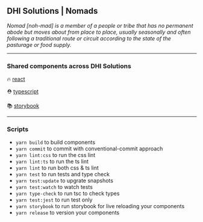 ## DHI Solutions | Nomads

_Nomad [noh-mad] is a member of a people or tribe that has no permanent abode but moves about from place to place, usually seasonally and often following a traditional route or circuit according to the state of the pasturage or food supply._

---

### Shared components across DHI Solutions

🔥 [react](https://github.com/facebook/react)

⛑ [typescript](https://www.typescriptlang.org/)

📚 [storybook](https://storybook.js.org/)

---

### Scripts

- `yarn build` to build components
- `yarn commit` to commit with conventional-commit approach
- `yarn lint:css` to run the css lint
- `yarn lint:ts` to run the ts lint
- `yarn lint` to run both css & ts lint
- `yarn test` to run tests and type check
- `yarn test:update` to upgrate snapshots
- `yarn test:watch` to watch tests
- `yarn type-check` to run tsc to check types
- `yarn test:jest` to run test only
- `yarn storybook` to run storybook for live reloading your components
- `yarn release` to version your components
